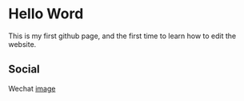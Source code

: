 # Hello Word
This is my first github page, and the first time to learn how to edit the website.

## Social
Wechat [image](https://github.com/24Hoursss/24Hoursss.github.io/blob/gh-pages/image/%E5%BE%AE%E4%BF%A1%E5%9B%BE%E7%89%87_20201018222321.jpg)
            
